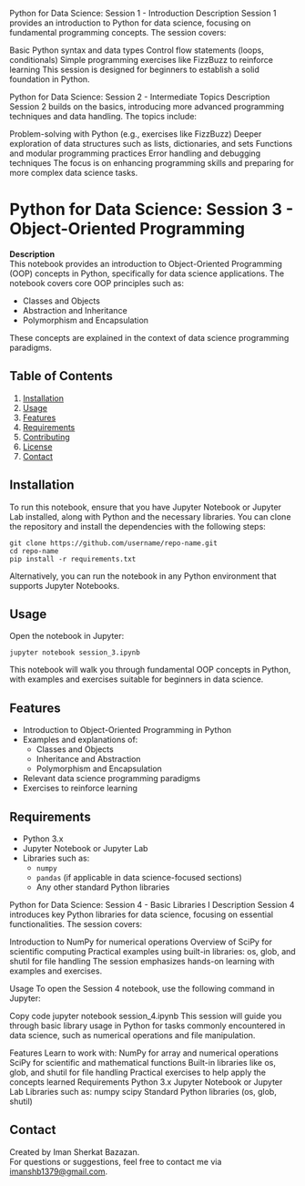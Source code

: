 Python for Data Science: Session 1 - Introduction
Description
Session 1 provides an introduction to Python for data science, focusing on fundamental programming concepts. The session covers:

Basic Python syntax and data types
Control flow statements (loops, conditionals)
Simple programming exercises like FizzBuzz to reinforce learning
This session is designed for beginners to establish a solid foundation in Python.

Python for Data Science: Session 2 - Intermediate Topics
Description
Session 2 builds on the basics, introducing more advanced programming techniques and data handling. The topics include:

Problem-solving with Python (e.g., exercises like FizzBuzz)
Deeper exploration of data structures such as lists, dictionaries, and sets
Functions and modular programming practices
Error handling and debugging techniques
The focus is on enhancing programming skills and preparing for more complex data science tasks.
# Python for Data Science: Session 3 - Object-Oriented Programming

**Description**  
This notebook provides an introduction to Object-Oriented Programming (OOP) concepts in Python, specifically for data science applications. The notebook covers core OOP principles such as:

- Classes and Objects
- Abstraction and Inheritance
- Polymorphism and Encapsulation

These concepts are explained in the context of data science programming paradigms.

## Table of Contents
1. [Installation](#installation)
2. [Usage](#usage)
3. [Features](#features)
4. [Requirements](#requirements)
5. [Contributing](#contributing)
6. [License](#license)
7. [Contact](#contact)

## Installation

To run this notebook, ensure that you have Jupyter Notebook or Jupyter Lab installed, along with Python and the necessary libraries. You can clone the repository and install the dependencies with the following steps:

```
git clone https://github.com/username/repo-name.git
cd repo-name
pip install -r requirements.txt
```

Alternatively, you can run the notebook in any Python environment that supports Jupyter Notebooks.

## Usage

Open the notebook in Jupyter:

```
jupyter notebook session_3.ipynb
```

This notebook will walk you through fundamental OOP concepts in Python, with examples and exercises suitable for beginners in data science.

## Features

- Introduction to Object-Oriented Programming in Python
- Examples and explanations of:
  - Classes and Objects
  - Inheritance and Abstraction
  - Polymorphism and Encapsulation
- Relevant data science programming paradigms
- Exercises to reinforce learning

## Requirements

- Python 3.x
- Jupyter Notebook or Jupyter Lab
- Libraries such as:
  - `numpy`
  - `pandas` (if applicable in data science-focused sections)
  - Any other standard Python libraries

Python for Data Science: Session 4 - Basic Libraries I
Description
Session 4 introduces key Python libraries for data science, focusing on essential functionalities. The session covers:

Introduction to NumPy for numerical operations
Overview of SciPy for scientific computing
Practical examples using built-in libraries: os, glob, and shutil for file handling
The session emphasizes hands-on learning with examples and exercises.

Usage
To open the Session 4 notebook, use the following command in Jupyter:

Copy code
jupyter notebook session_4.ipynb
This session will guide you through basic library usage in Python for tasks commonly encountered in data science, such as numerical operations and file manipulation.

Features
Learn to work with:
NumPy for array and numerical operations
SciPy for scientific and mathematical functions
Built-in libraries like os, glob, and shutil for file handling
Practical exercises to help apply the concepts learned
Requirements
Python 3.x
Jupyter Notebook or Jupyter Lab
Libraries such as:
numpy
scipy
Standard Python libraries (os, glob, shutil)


## Contact

Created by Iman Sherkat Bazazan.  
For questions or suggestions, feel free to contact me via [imanshb1379@gmail.com](mailto:imanshb1379@gmail.com).
